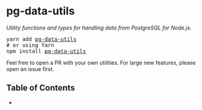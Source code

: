 # pg-data-utils

_Utility functions and types for handling data from PostgreSQL for Node.js._

<pre>yarn add <a href="https://www.npmjs.com/package/react-use">pg-data-utils</a><br/># or using Yarn<br />npm install <a href="https://www.npmjs.com/package/react-use">pg-data-utils</a></pre>

Feel free to open a PR with your own utilities. For large new features, please open an issue first.

## Table of Contents

- 